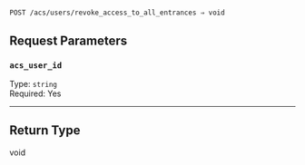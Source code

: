 # 

```
POST /acs/users/revoke_access_to_all_entrances ⇒ void
```



## Request Parameters

### `acs_user_id`

Type: `string`\
Required: Yes



---

## Return Type

void
